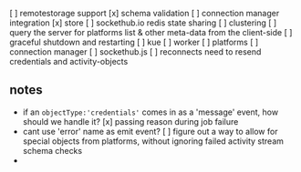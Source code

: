 [ ] remotestorage support
[x] schema validation
[ ] connection manager integration
[x] store
[ ] sockethub.io redis state sharing
[ ] clustering
[ ] query the server for platforms list & other meta-data from the client-side
[ ] graceful shutdown and restarting
  [ ] kue
  [ ] worker
  [ ] platforms
  [ ] connection manager
  [ ] sockethub.js
[ ] reconnects need to resend credentials and activity-objects

## notes
- if an `objectType:'credentials'` comes in as a 'message' event, how should
  we handle it?
[x] passing reason during job failure
- cant use 'error' name as emit event?
[ ] figure out a way to allow for special objects from platforms, without ignoring failed activity stream schema checks
- 
